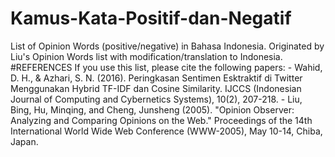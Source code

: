 # Kamus-Kata-Positif-dan-Negatif
List of Opinion Words (positive/negative) in Bahasa Indonesia. Originated by Liu's Opinion Words list with modification/translation to Indonesia.  #REFERENCES If you use this list, please cite the following papers: - Wahid, D. H., &amp; Azhari, S. N. (2016). Peringkasan Sentimen Esktraktif di Twitter Menggunakan Hybrid TF-IDF dan Cosine Similarity. IJCCS (Indonesian Journal of Computing and Cybernetics Systems), 10(2), 207-218. - Liu, Bing, Hu, Minqing, and Cheng, Junsheng (2005). "Opinion Observer: Analyzing and Comparing Opinions on the Web." Proceedings of the 14th International World Wide Web Conference (WWW-2005), May 10-14, Chiba, Japan.
